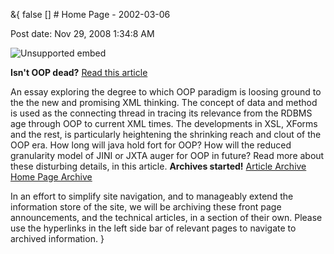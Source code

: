 &{<nil> false <nil> <nil> [] <nil> <nil> <nil> <nil> # Home Page - 2002-03-06

Post date: Nov 29, 2008 1:34:8 AM

![Unsupported embed](Home%20Page%20-%202002-03-06/1ecb0c3e8573534e4ca0ce87da469417.jpg)

**Isn't OOP dead?** [Read this article](Isnt%20OOP%20dead.html)

An essay exploring the degree to which OOP paradigm is loosing ground to the the new and promising XML thinking. The concept of data and method is used as the connecting thread in tracing its relevance from the RDBMS age through OOP to current XML times. The developments in XSL, XForms and the rest, is particularly heightening the shrinking reach and clout of the OOP era. How long will java hold fort for OOP? How will the reduced granularity model of JINI or JXTA auger for OOP in future? Read more about these disturbing details, in this article. **Archives started!** [Article Archive](Articles%20Archive.html) [Home Page Archive](Home.html)

In an effort to simplify site navigation, and to manageably extend the information store of the site, we will be archiving these front page announcements, and the technical articles, in a section of their own. Please use the hyperlinks in the left side bar of relevant pages to navigate to archived information.
}